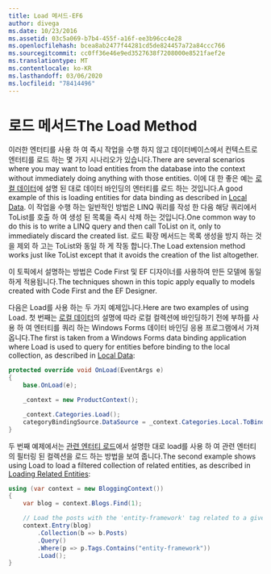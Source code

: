 ```yaml
---
title: Load 메서드-EF6
author: divega
ms.date: 10/23/2016
ms.assetid: 03c5a069-b7b4-455f-a16f-ee3b96cc4e28
ms.openlocfilehash: bcea8ab2477f44281cd5de824457a72a84ccc766
ms.sourcegitcommit: cc0ff36e46e9ed3527638f7208000e8521faef2e
ms.translationtype: MT
ms.contentlocale: ko-KR
ms.lasthandoff: 03/06/2020
ms.locfileid: "78414496"
---
```

# <a name="the-load-method"></a><span data-ttu-id="72210-102">로드 메서드</span><span class="sxs-lookup"><span data-stu-id="72210-102">The Load Method</span></span>
<span data-ttu-id="72210-103">이러한 엔터티를 사용 하 여 즉시 작업을 수행 하지 않고 데이터베이스에서 컨텍스트로 엔터티를 로드 하는 몇 가지 시나리오가 있습니다.</span><span class="sxs-lookup"><span data-stu-id="72210-103">There are several scenarios where you may want to load entities from the database into the context without immediately doing anything with those entities.</span></span> <span data-ttu-id="72210-104">이에 대 한 좋은 예는 [로컬 데이터](~/ef6/querying/local-data.md)에 설명 된 대로 데이터 바인딩의 엔터티를 로드 하는 것입니다.</span><span class="sxs-lookup"><span data-stu-id="72210-104">A good example of this is loading entities for data binding as described in [Local Data](~/ef6/querying/local-data.md).</span></span> <span data-ttu-id="72210-105">이 작업을 수행 하는 일반적인 방법은 LINQ 쿼리를 작성 한 다음 해당 쿼리에서 ToList를 호출 하 여 생성 된 목록을 즉시 삭제 하는 것입니다.</span><span class="sxs-lookup"><span data-stu-id="72210-105">One common way to do this is to write a LINQ query and then call ToList on it, only to immediately discard the created list.</span></span> <span data-ttu-id="72210-106">로드 확장 메서드는 목록 생성을 방지 하는 것을 제외 하 고는 ToList와 동일 하 게 작동 합니다.</span><span class="sxs-lookup"><span data-stu-id="72210-106">The Load extension method works just like ToList except that it avoids the creation of the list altogether.</span></span>  

<span data-ttu-id="72210-107">이 토픽에서 설명하는 방법은 Code First 및 EF 디자이너를 사용하여 만든 모델에 동일하게 적용됩니다.</span><span class="sxs-lookup"><span data-stu-id="72210-107">The techniques shown in this topic apply equally to models created with Code First and the EF Designer.</span></span>  

<span data-ttu-id="72210-108">다음은 Load를 사용 하는 두 가지 예제입니다.</span><span class="sxs-lookup"><span data-stu-id="72210-108">Here are two examples of using Load.</span></span> <span data-ttu-id="72210-109">첫 번째는 [로컬 데이터](~/ef6/querying/local-data.md)의 설명에 따라 로컬 컬렉션에 바인딩하기 전에 부하를 사용 하 여 엔터티를 쿼리 하는 Windows Forms 데이터 바인딩 응용 프로그램에서 가져옵니다.</span><span class="sxs-lookup"><span data-stu-id="72210-109">The first is taken from a Windows Forms data binding application where Load is used to query for entities before binding to the local collection, as described in [Local Data](~/ef6/querying/local-data.md):</span></span>  

``` csharp
protected override void OnLoad(EventArgs e)
{
    base.OnLoad(e);

    _context = new ProductContext();

    _context.Categories.Load();
    categoryBindingSource.DataSource = _context.Categories.Local.ToBindingList();
}
```  

<span data-ttu-id="72210-110">두 번째 예제에서는 [관련 엔터티 로드](~/ef6/querying/related-data.md)에서 설명한 대로 load를 사용 하 여 관련 엔터티의 필터링 된 컬렉션을 로드 하는 방법을 보여 줍니다.</span><span class="sxs-lookup"><span data-stu-id="72210-110">The second example shows using Load to load a filtered collection of related entities, as described in [Loading Related Entities](~/ef6/querying/related-data.md):</span></span>  

``` csharp
using (var context = new BloggingContext())
{
    var blog = context.Blogs.Find(1);

    // Load the posts with the 'entity-framework' tag related to a given blog
    context.Entry(blog)
        .Collection(b => b.Posts)
        .Query()
        .Where(p => p.Tags.Contains("entity-framework"))
        .Load();
}
```  
